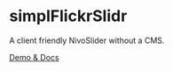 # simplFlickrSlidr

A client friendly NivoSlider without a CMS.

[Demo & Docs](http://hellopablo.github.io/simple-flickr-slidr)